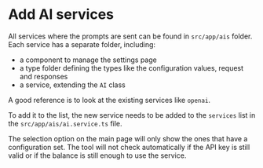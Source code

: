 # Add AI services

All services where the prompts are sent can be found in `src/app/ais` folder. Each service has a separate folder, including:

- a component to manage the settings page
- a type folder defining the types like the configuration values, request and responses
- a service, extending the `AI` class

A good reference is to look at the existing services like `openai`.

To add it to the list, the new service needs to be added to the `services` list in the `src/app/ais/ai.service.ts` file.

The selection option on the main page will only show the ones that have a configuration set. The tool will not check automatically if the API key is still valid or if the balance is still enough to use the service.
